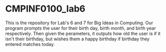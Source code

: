 # CMPINF0100_lab6
This is the repository for Lab's 6 and 7 for Big Ideas in Computing. 
Our program prompts the user for their birth day, birth month, and birth year respectively. Then given the perameters, it outputs how old the user is if it isn't their birthday, but wishes them a happy birthday if birthday they entered matches today.
